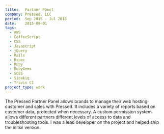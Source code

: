 ```yaml
---
title:   Partner Panel
company: Pressed, LLC
period:  Sep 2015 - Jul 2018
date:    2015-09-01
tags:
  - AWS
  - CoffeeScript
  - CSS
  - Javascript
  - jQuery
  - Rails
  - Rspec
  - Ruby
  - RubyGems
  - SCSS
  - Sidekiq
  - Travis CI
project_type: work
---
```


The Pressed Partner Panel allows brands to manage their web hosting customer
and sales with Pressed. It includes a variety of reports based on customer
data, protected when necessary. A custom permission system allows different
partners different levels of access to data and troubleshooting tools. I was a
lead developer on the project and helped ship the initial version.
